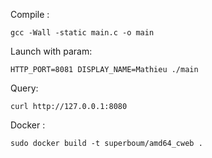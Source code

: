 Compile :

```
gcc -Wall -static main.c -o main
```

Launch with param:

```
HTTP_PORT=8081 DISPLAY_NAME=Mathieu ./main 
```

Query:

```
curl http://127.0.0.1:8080
```

Docker :

```
sudo docker build -t superboum/amd64_cweb .
```

